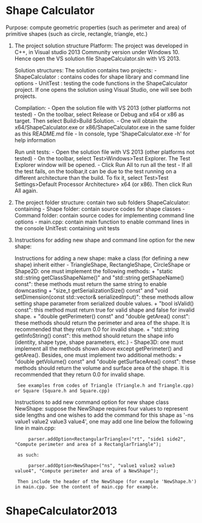 # Shape Calculator

Purpose: compute geometric properties (such as perimeter and area) of primitive shapes (such as circle, rectangle, triangle, etc.)

1) The project solution structure
	Platform: The project was developed in C++, in Visual studio 2013 Community version under Windows 10.
	Hence open the VS solution file ShapeCalculator.sln with VS 2013.

	Solution structures: The solution contains two projects:
		- ShapeCalculator : contains codes for shape library and command line options
		- UnitTest : testing the code functions in the ShapeCalculator project.
	If one opens the solution using Visual Studio, one will see both projects.

	Compilation: 
		- Open the solution file with VS 2013 (other platforms not tested)
		- On the toolbar, select Release or Debug and x64 or x86 as target. Then select Build>Build Solution.
		- One will obtain the x64/ShapeCalculator.exe or x86/ShapeCalculator.exe in the same folder as this README.md file
		- In console, type 'ShapeCalculator.exe -h' for help information

	Run unit tests:
		- Open the solution file with VS 2013 (other platforms not tested)
		- On the toolbar, select Test>Windows>Test Explorer. The Test Explorer window will be opened.
		- Click Run All to run all the test
		- If all the test fails, on the toolbar,it can be due to the test running on a different architecture than the build. To fix it, select Test>Test Settings>Default Processor Architecture> x64 (or x86). Then click Run All again. 

2) The project folder structure: contain two sub folders
	ShapeCalculator: containing
		- Shape folder: contain source codes for shape classes
		- Command folder: contain source codes for implementing command line options
		- main.cpp: contain main function to enable command lines in the console 
	UnitTest: containing unit tests
	
3) Instructions for adding new shape and command line option for the new shape:
	
	Instructions for adding a new shape: make a class (for defining a new shape) inherit either
		- TriangleShape, RectangleShape, CircleShape or Shape2D: one must implement the following methods:
			+ "static std::string getClassShapeName()" and "std::string getShapeName() const": these methods must return the same string to enable downcasting
			+ "size_t getSerializationSize() const" and "void setDimension(const std::vector<double>& serializedInput)": these methods allow setting shape parameter from serialized double values. 
			+ "bool isValid() const": this method must return true for valid shape and false for invalid shape.
			+ "double getPerimeter() const" and "double getArea() const": these methods should return the perimeter and area of the shape. It is recommended that they return 0.0 for invalid shape.
			+ "std::string getInfoString() const": this method should return the shape info (identity, shape type, shape parameters, etc.)
		- Shape3D: one must implement all the methods shown above except getPerimeter() and getArea(). Besides, one must implement two additional methods:
			+ "double getVolume() const" and "double getSurfaceArea() const": these methods should return the volume and surface area of the shape. It is recommended that they return 0.0 for invalid shape.
	
		See examples from codes of Triangle (Triangle.h and Triangle.cpp) or Square (Square.h and Square.cpp)

	Instructions to add new command option for new shape class NewShape: suppose the NewShape requires four values to represent side lengths and one wishes to add the command for this shape as '-ns value1 value2 value3 value4', one may add one line below the following line in main.cpp: 

			parser.addOption<RectangularTriangle>("rt", "side1 side2", "Compute perimeter and area of a RectanglarTriangle");

		as such:

			parser.addOption<NewShape>("ns", "value1 value2 value3 value4", "Compute perimeter and area of a NewShape");

		Then include the header of the NewShape (for example 'NewShape.h') in main.cpp. See the content of main.cpp for example.
# ShapeCalculator2013
